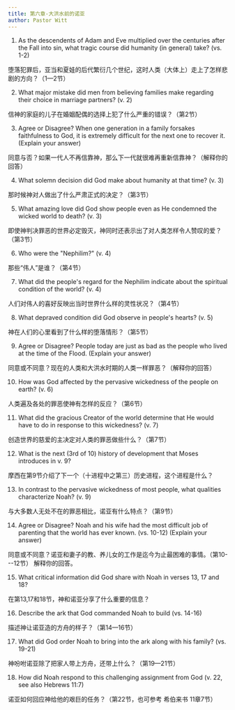 ```yaml
---
title: 第六章-大洪水前的诺亚
author: Pastor Witt
---
```


1. As the descendents of Adam and Eve multiplied over the centuries after the Fall into sin, what tragic course did humanity (in general) take? (vs. 1-2)

堕落犯罪后，亚当和夏娃的后代繁衍几个世纪，这时人类（大体上）走上了怎样悲剧的方向？（1—2节）

2. What major mistake did men from believing families make regarding their choice in marriage partners? (v. 2)

信神的家庭的儿子在婚姻配偶的选择上犯了什么严重的错误？（第2节）

3. Agree or Disagree? When one generation in a family forsakes faithfulness to God, it is extremely difficult for the next one to recover it. (Explain your answer)

同意与否？如果一代人不再信靠神，那么下一代就很难再重新信靠神？（解释你的回答）

4. What solemn decision did God make about humanity at that time? (v. 3)

那时候神对人做出了什么严肃正式的决定？（第3节）

5. What amazing love did God show people even as He condemned the wicked world to death? (v. 3)

即使神判决罪恶的世界必定毁灭，神同时还表示出了对人类怎样令人赞叹的爱？（第3节）

6. Who were the "Nephilim?" (v. 4)

那些“伟人”是谁？（第4节）

7. What did the people's regard for the Nephilim indicate about the spiritual condition of the world? (v. 4)

人们对伟人的喜好反映出当时世界什么样的灵性状况？（第4节）

8. What depraved condition did God observe in people's hearts? (v. 5)

神在人们的心里看到了什么样的堕落情形？（第5节）

9. Agree or Disagree? People today are just as bad as the people who lived at the time of the Flood. (Explain your answer)

同意或不同意？现在的人类和大洪水时期的人类一样罪恶？（解释你的回答）

10. How was God affected by the pervasive wickedness of the people on earth? (v. 6)

人类遍及各处的罪恶使神有怎样的反应？（第6节）

11. What did the gracious Creator of the world determine that He would have to do in response to this wickedness? (v. 7)

创造世界的慈爱的主决定对人类的罪恶做些什么？（第7节）

12. What is the next (3rd of 10) history of development that Moses introduces in v. 9?

摩西在第9节介绍了下一个（十进程中之第三）历史进程，这个进程是什么？

13. In contrast to the pervasive wickedness of most people, what qualities characterize Noah? (v. 9)

与大多数人无处不在的罪恶相比，诺亚有什么特点？（第9节）

14. Agree or Disagree? Noah and his wife had the most difficult job of parenting that the world has ever known. (vs. 10-12) (Explain your answer)

同意或不同意？诺亚和妻子的教、养儿女的工作是迄今为止最困难的事情。（第10---12节） 解释你的回答。

15. What critical information did God share with Noah in verses 13, 17 and 18?

在第13,17和18节，神和诺亚分享了什么重要的信息？

16. Describe the ark that God commanded Noah to build (vs. 14-16)

描述神让诺亚造的方舟的样子？（第14—16节）

17. What did God order Noah to bring into the ark along with his family? (vs. 19-21)

神吩咐诺亚除了把家人带上方舟，还带上什么？（第19—21节）

18. How did Noah respond to this challenging assignment from God (v. 22, see also Hebrews 11:7)

诺亚如何回应神给他的艰巨的任务？（第22节，也可参考 希伯来书 11章7节）